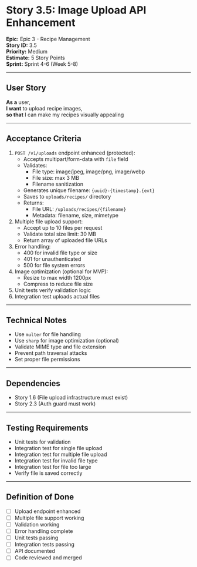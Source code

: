 # Story 3.5: Image Upload API Enhancement

**Epic:** Epic 3 - Recipe Management  
**Story ID:** 3.5  
**Priority:** Medium  
**Estimate:** 5 Story Points  
**Sprint:** Sprint 4-6 (Week 5-8)

---

## User Story

**As a** user,  
**I want** to upload recipe images,  
**so that** I can make my recipes visually appealing

---

## Acceptance Criteria

1. `POST /v1/uploads` endpoint enhanced (protected):
   - Accepts multipart/form-data with `file` field
   - Validates:
     - File type: image/jpeg, image/png, image/webp
     - File size: max 3 MB
     - Filename sanitization
   - Generates unique filename: `{uuid}-{timestamp}.{ext}`
   - Saves to `uploads/recipes/` directory
   - Returns:
     - File URL: `/uploads/recipes/{filename}`
     - Metadata: filename, size, mimetype
2. Multiple file upload support:
   - Accept up to 10 files per request
   - Validate total size limit: 30 MB
   - Return array of uploaded file URLs
3. Error handling:
   - 400 for invalid file type or size
   - 401 for unauthenticated
   - 500 for file system errors
4. Image optimization (optional for MVP):
   - Resize to max width 1200px
   - Compress to reduce file size
5. Unit tests verify validation logic
6. Integration test uploads actual files

---

## Technical Notes

- Use `multer` for file handling
- Use `sharp` for image optimization (optional)
- Validate MIME type and file extension
- Prevent path traversal attacks
- Set proper file permissions

---

## Dependencies

- Story 1.6 (File upload infrastructure must exist)
- Story 2.3 (Auth guard must work)

---

## Testing Requirements

- Unit tests for validation
- Integration test for single file upload
- Integration test for multiple file upload
- Integration test for invalid file type
- Integration test for file too large
- Verify file is saved correctly

---

## Definition of Done

- [ ] Upload endpoint enhanced
- [ ] Multiple file support working
- [ ] Validation working
- [ ] Error handling complete
- [ ] Unit tests passing
- [ ] Integration tests passing
- [ ] API documented
- [ ] Code reviewed and merged
